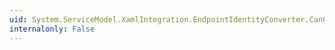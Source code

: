 ```yaml
---
uid: System.ServiceModel.XamlIntegration.EndpointIdentityConverter.CanConvertTo(System.ComponentModel.ITypeDescriptorContext,System.Type)
internalonly: False
---
```


